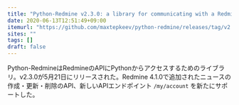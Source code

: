 ```yaml
---
title: "Python-Redmine v2.3.0: a library for communicating with a Redmine project management application"
date: 2020-06-13T12:51:49+09:00
itemurl: "https://github.com/maxtepkeev/python-redmine/releases/tag/v2.3.0"
sites: ""
tags: []
draft: false
---
```


Python-RedmineはRedmineのAPIにPythonからアクセスするためのライブラリ。v2.3.0が5月21日にリリースされた。Redmine 4.1.0で追加されたニュースの作成・更新・削除のAPI、新しいAPIエンドポイント `/my/account` を新たにサポートした。

